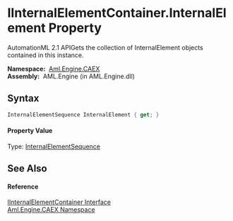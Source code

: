 IInternalElementContainer.InternalElement Property
==================================================
AutomationML 2.1 APIGets the collection of InternalElement objects contained in this instance.

  **Namespace:**  [Aml.Engine.CAEX][1]  
  **Assembly:**  AML.Engine (in AML.Engine.dll)

Syntax
------

```csharp
InternalElementSequence InternalElement { get; }
```

#### Property Value
Type: [InternalElementSequence][2]

See Also
--------

#### Reference
[IInternalElementContainer Interface][3]  
[Aml.Engine.CAEX Namespace][1]  

[1]: ../README.md
[2]: ../InternalElementSequence/README.md
[3]: README.md
[4]: https://www.automationml.org
[5]: ../../icons/logoShade.png